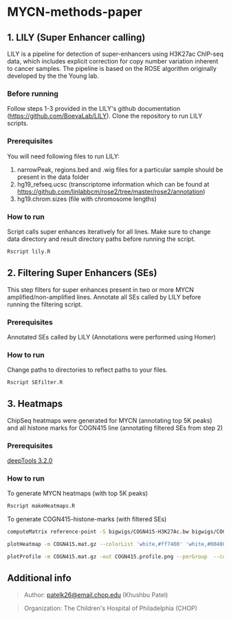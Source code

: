 # MYCN-methods-paper

## 1. LILY (Super Enhancer calling)
LILY is a pipeline for detection of super-enhancers using H3K27ac ChIP-seq data, which includes explicit correction for copy number variation inherent to cancer samples. The pipeline is based on the ROSE algorithm originally developed by the the Young lab. 

### Before running
Follow steps 1-3 provided in the LILY's github documentation (https://github.com/BoevaLab/LILY). Clone the repository to run LILY scripts.

### Prerequisites
You will need following files to run LILY:
1. narrowPeak, regions.bed and .wig files for a particular sample should be present in the data folder
2. hg19_refseq.ucsc (transcriptome information which can be found at https://github.com/linlabbcm/rose2/tree/master/rose2/annotation)
3. hg19.chrom.sizes (file with chromosome lengths)

### How to run 
Script calls super enhances iteratively for all lines. Make sure to change data directory and result directory paths before running the script.
```R
Rscript lily.R
```

## 2. Filtering Super Enhancers (SEs)
This step filters for super enhances present in two or more MYCN amplified/non-amplified lines.
Annotate all SEs called by LILY before running the filtering script.

### Prerequisites
Annotated SEs called by LILY (Annotations were performed using Homer)

### How to run
Change paths to directories to reflect paths to your files.

```R
Rscript SEfilter.R
```

## 3. Heatmaps
ChipSeq heatmaps were generated for MYCN (annotating top 5K peaks) and all histone marks for COGN415 line (annotating filtered SEs from step 2)

### Prerequisites
[deepTools 3.2.0](https://deeptools.readthedocs.io/en/develop/content/installation.html)

### How to run
To generate MYCN heatmaps (with top 5K peaks)
```R
Rscript makeHeatmaps.R
```

To generate COGN415-histone-marks (with filtered SEs)
```bash
computeMatrix reference-point -S bigwigs/COGN415-H3K27Ac.bw bigwigs/COGN415-H3K27me3.bw bigwigs/COGN415-H3K4me1.bw bigwigs/COGN415-H3K4me3.bw -R SE_filtered/SE_filtered.bed -a 4000 -b 4000 --sortUsing max --skipZeros -o COGN415.mat.gz

plotHeatmap -m COGN415.mat.gz --colorList 'white,#ff7400' 'white,#004000' 'white,#00007F' 'white,#6F326F' --whatToShow 'heatmap and colorbar' --sortRegions descend --sortUsing max --zMin 0 --zMax 4 --regionsLabel Super_Enhancers -out COGN415.png

plotProfile -m COGN415.mat.gz -out COGN415.profile.png --perGroup  --colors orange green blue purple --regionsLabel Super_Enhancers --plotHeight 10 --plotWidth 15

```

## Additional info
> Author: patelk26@email.chop.edu (Khushbu Patel)

> Organization: The Children's Hospital of Philadelphia (CHOP)

